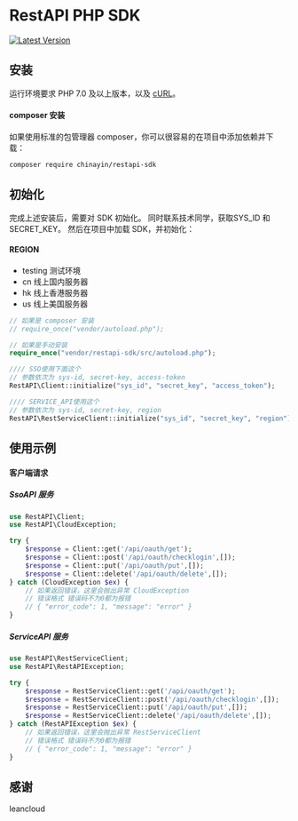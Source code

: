 RestAPI PHP SDK
====

[![Latest Version](https://img.shields.io/packagist/v/chinayin/restapi-sdk.svg)
](https://packagist.org/packages/chinayin/restapi-sdk)

安装
----

运行环境要求 PHP 7.0 及以上版本，以及
[cURL](http://php.net/manual/zh/book.curl.php)。

#### composer 安装

如果使用标准的包管理器 composer，你可以很容易的在项目中添加依赖并下载：

```bash
composer require chinayin/restapi-sdk
```

初始化
----

完成上述安装后，需要对 SDK 初始化。
同时联系技术同学，获取SYS_ID 和 SECRET_KEY。
然后在项目中加载 SDK，并初始化：

#### REGION
* testing   测试环境
* cn        线上国内服务器
* hk        线上香港服务器
* us        线上美国服务器

```php
// 如果是 composer 安装
// require_once("vendor/autoload.php");

// 如果是手动安装
require_once("vendor/restapi-sdk/src/autoload.php");

//// SSO使用下面这个
// 参数依次为 sys-id, secret-key, access-token
RestAPI\Client::initialize("sys_id", "secret_key", "access_token");

//// SERVICE_API使用这个
// 参数依次为 sys-id, secret-key, region
RestAPI\RestServiceClient::initialize("sys_id", "secret_key", "region");
```

使用示例
----

#### 客户端请求 

##### SsoAPI 服务
```php
use RestAPI\Client;
use RestAPI\CloudException;

try {
    $response = Client::get('/api/oauth/get');
    $response = Client::post('/api/oauth/checklogin',[]);
    $response = Client::put('/api/oauth/put',[]);
    $response = Client::delete('/api/oauth/delete',[]);
} catch (CloudException $ex) {
    // 如果返回错误，这里会抛出异常 CloudException
    // 错误格式 错误码不为0都为报错
    // { "error_code": 1, "message": "error" }
}
```

##### ServiceAPI 服务
```php
use RestAPI\RestServiceClient;
use RestAPI\RestAPIException;

try {
    $response = RestServiceClient::get('/api/oauth/get');
    $response = RestServiceClient::post('/api/oauth/checklogin',[]);
    $response = RestServiceClient::put('/api/oauth/put',[]);
    $response = RestServiceClient::delete('/api/oauth/delete',[]);
} catch (RestAPIException $ex) {
    // 如果返回错误，这里会抛出异常 RestServiceClient
    // 错误格式 错误码不为0都为报错
    // { "error_code": 1, "message": "error" }
}
```

感谢
----
leancloud
